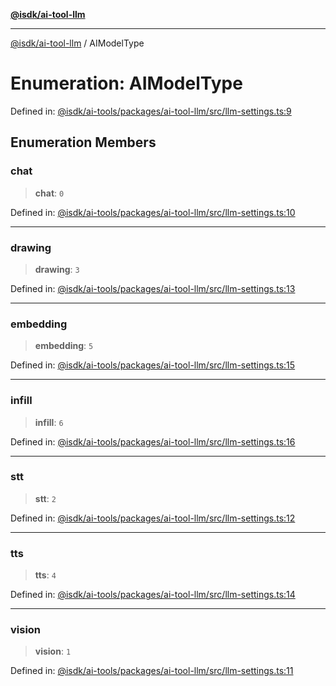 [**@isdk/ai-tool-llm**](../README.md)

***

[@isdk/ai-tool-llm](../globals.md) / AIModelType

# Enumeration: AIModelType

Defined in: [@isdk/ai-tools/packages/ai-tool-llm/src/llm-settings.ts:9](https://github.com/isdk/ai-tool-llm.js/blob/d6d9893dfd318ddf757b21ff3f422c985e852178/src/llm-settings.ts#L9)

## Enumeration Members

### chat

> **chat**: `0`

Defined in: [@isdk/ai-tools/packages/ai-tool-llm/src/llm-settings.ts:10](https://github.com/isdk/ai-tool-llm.js/blob/d6d9893dfd318ddf757b21ff3f422c985e852178/src/llm-settings.ts#L10)

***

### drawing

> **drawing**: `3`

Defined in: [@isdk/ai-tools/packages/ai-tool-llm/src/llm-settings.ts:13](https://github.com/isdk/ai-tool-llm.js/blob/d6d9893dfd318ddf757b21ff3f422c985e852178/src/llm-settings.ts#L13)

***

### embedding

> **embedding**: `5`

Defined in: [@isdk/ai-tools/packages/ai-tool-llm/src/llm-settings.ts:15](https://github.com/isdk/ai-tool-llm.js/blob/d6d9893dfd318ddf757b21ff3f422c985e852178/src/llm-settings.ts#L15)

***

### infill

> **infill**: `6`

Defined in: [@isdk/ai-tools/packages/ai-tool-llm/src/llm-settings.ts:16](https://github.com/isdk/ai-tool-llm.js/blob/d6d9893dfd318ddf757b21ff3f422c985e852178/src/llm-settings.ts#L16)

***

### stt

> **stt**: `2`

Defined in: [@isdk/ai-tools/packages/ai-tool-llm/src/llm-settings.ts:12](https://github.com/isdk/ai-tool-llm.js/blob/d6d9893dfd318ddf757b21ff3f422c985e852178/src/llm-settings.ts#L12)

***

### tts

> **tts**: `4`

Defined in: [@isdk/ai-tools/packages/ai-tool-llm/src/llm-settings.ts:14](https://github.com/isdk/ai-tool-llm.js/blob/d6d9893dfd318ddf757b21ff3f422c985e852178/src/llm-settings.ts#L14)

***

### vision

> **vision**: `1`

Defined in: [@isdk/ai-tools/packages/ai-tool-llm/src/llm-settings.ts:11](https://github.com/isdk/ai-tool-llm.js/blob/d6d9893dfd318ddf757b21ff3f422c985e852178/src/llm-settings.ts#L11)
